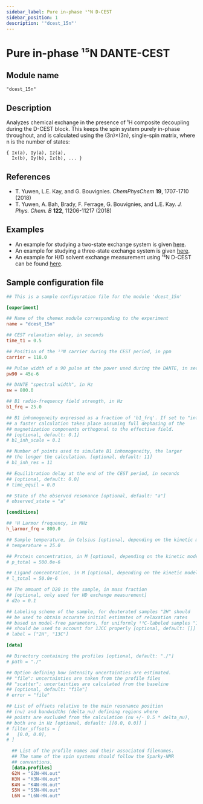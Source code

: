 ```yaml
---
sidebar_label: Pure in-phase ¹⁵N D-CEST
sidebar_position: 1
description: '"dcest_15n"'
---
```


# Pure in-phase ¹⁵N DANTE-CEST

## Module name

`"dcest_15n"`

## Description

Analyzes chemical exchange in the presence of ¹H composite decoupling during the
D-CEST block. This keeps the spin system purely in-phase throughout, and is
calculated using the (3n)×(3n), single-spin matrix, where n is the number of
states:

    { Ix(a), Iy(a), Iz(a),
      Ix(b), Iy(b), Iz(b), ... }

## References

- T. Yuwen, L.E. Kay, and G. Bouvignies. _ChemPhysChem_ **19**, 1707-1710 (2018)
- T. Yuwen, A. Bah, Brady, F. Ferrage, G. Bouvignies, and L.E. Kay. _J. Phys.
  Chem. B_ **122**, 11206-11217 (2018)

## Examples

- An example for studying a two-state exchange system is given
  [here](https://github.com/gbouvignies/chemex/tree/master/examples/Experiments/DCEST_15N/).
- An example for studying a three-state exchange system is given
  [here](https://github.com/gbouvignies/chemex/tree/master/examples/Experiments/DCEST_15N_3States/).
- An example for H/D solvent exchange measurement using ¹⁵N D-CEST can be found
  [here](https://github.com/gbouvignies/chemex/tree/master/examples/Experiments/DCEST_15N_HD_EXCH/).

## Sample configuration file

```toml title="experiment.toml"
## This is a sample configuration file for the module 'dcest_15n'

[experiment]

## Name of the chemex module corresponding to the experiment
name = "dcest_15n"

## CEST relaxation delay, in seconds
time_t1 = 0.5

## Position of the ¹⁵N carrier during the CEST period, in ppm
carrier = 118.0

## Pulse width of a 90 pulse at the power used during the DANTE, in seconds
pw90 = 45e-6

## DANTE "spectral width", in Hz
sw = 800.0

## B1 radio-frequency field strength, in Hz
b1_frq = 25.0

## B1 inhomogeneity expressed as a fraction of 'b1_frq'. If set to "inf",
## a faster calculation takes place assuming full dephasing of the
## magnetization components orthogonal to the effective field.
## [optional, default: 0.1]
# b1_inh_scale = 0.1

## Number of points used to simulate B1 inhomogeneity, the larger
## the longer the calculation. [optional, default: 11]
# b1_inh_res = 11

## Equilibration delay at the end of the CEST period, in seconds
## [optional, default: 0.0]
# time_equil = 0.0

## State of the observed resonance [optional, default: "a"]
# observed_state = "a"

[conditions]

## ¹H Larmor frequency, in MHz
h_larmor_frq = 800.0

## Sample temperature, in Celsius [optional, depending on the kinetic model]
# temperature = 25.0

## Protein concentration, in M [optional, depending on the kinetic model]
# p_total = 500.0e-6

## Ligand concentration, in M [optional, depending on the kinetic model]
# l_total = 50.0e-6

## The amount of D2O in the sample, in mass fraction
## [optional, only used for HD exchange measurement]
# d2o = 0.1

## Labeling scheme of the sample, for deuterated samples "2H" should
## be used to obtain accurate initial estimates of relaxation rates
## based on model-free parameters, for uniformly ¹³C-labeled samples "13C"
## should be used to account for 1JCC properly [optional, default: []]
# label = ["2H", "13C"]

[data]

## Directory containing the profiles [optional, default: "./"]
# path = "./"

## Option defining how intensity uncertainties are estimated.
## "file": uncertainties are taken from the profile files
## "scatter": uncertainties are calculated from the baseline
## [optional, default: "file"]
# error = "file"

## List of offsets relative to the main resonance position
## (nu) and bandwidths (delta_nu) defining regions where
## points are excluded from the calculation (nu +/- 0.5 * delta_nu),
## both are in Hz [optional, default: [[0.0, 0.0]] ]
# filter_offsets = [
#   [0.0, 0.0],
# ]

  ## List of the profile names and their associated filenames.
  ## The name of the spin systems should follow the Sparky-NMR
  ## conventions.
  [data.profiles]
  G2N = "G2N-HN.out"
  H3N = "H3N-HN.out"
  K4N = "K4N-HN.out"
  S5N = "S5N-HN.out"
  L6N = "L6N-HN.out"
```
